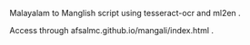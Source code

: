 

Malayalam to Manglish script using tesseract-ocr and ml2en .

Access through afsalmc.github.io/mangali/index.html .

